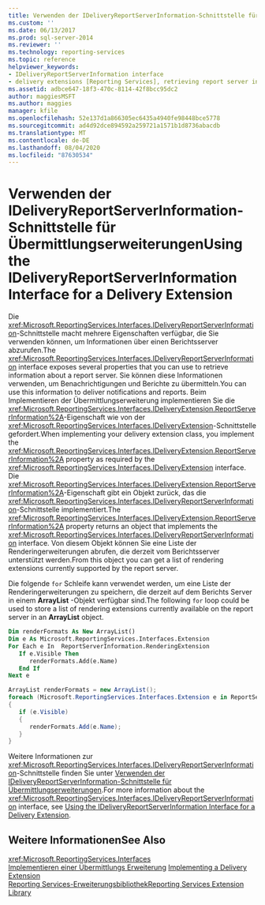 ```yaml
---
title: Verwenden der IDeliveryReportServerInformation-Schnittstelle für Übermittlungserweiterungen | Microsoft-Dokumentation
ms.custom: ''
ms.date: 06/13/2017
ms.prod: sql-server-2014
ms.reviewer: ''
ms.technology: reporting-services
ms.topic: reference
helpviewer_keywords:
- IDeliveryReportServerInformation interface
- delivery extensions [Reporting Services], retrieving report server information
ms.assetid: adbce647-18f3-470c-8114-42f8bcc95dc2
author: maggiesMSFT
ms.author: maggies
manager: kfile
ms.openlocfilehash: 52e137d1a866305ec6435a4940fe98448bce5778
ms.sourcegitcommit: ad4d92dce894592a259721a1571b1d8736abacdb
ms.translationtype: MT
ms.contentlocale: de-DE
ms.lasthandoff: 08/04/2020
ms.locfileid: "87630534"
---
```

# <a name="using-the-ideliveryreportserverinformation-interface-for-a-delivery-extension"></a><span data-ttu-id="6d4e2-102">Verwenden der IDeliveryReportServerInformation-Schnittstelle für Übermittlungserweiterungen</span><span class="sxs-lookup"><span data-stu-id="6d4e2-102">Using the IDeliveryReportServerInformation Interface for a Delivery Extension</span></span>
  <span data-ttu-id="6d4e2-103">Die <xref:Microsoft.ReportingServices.Interfaces.IDeliveryReportServerInformation>-Schnittstelle macht mehrere Eigenschaften verfügbar, die Sie verwenden können, um Informationen über einen Berichtsserver abzurufen.</span><span class="sxs-lookup"><span data-stu-id="6d4e2-103">The <xref:Microsoft.ReportingServices.Interfaces.IDeliveryReportServerInformation> interface exposes several properties that you can use to retrieve information about a report server.</span></span> <span data-ttu-id="6d4e2-104">Sie können diese Informationen verwenden, um Benachrichtigungen und Berichte zu übermitteln.</span><span class="sxs-lookup"><span data-stu-id="6d4e2-104">You can use this information to deliver notifications and reports.</span></span> <span data-ttu-id="6d4e2-105">Beim Implementieren der Übermittlungserweiterung implementieren Sie die <xref:Microsoft.ReportingServices.Interfaces.IDeliveryExtension.ReportServerInformation%2A>-Eigenschaft wie von der <xref:Microsoft.ReportingServices.Interfaces.IDeliveryExtension>-Schnittstelle gefordert.</span><span class="sxs-lookup"><span data-stu-id="6d4e2-105">When implementing your delivery extension class, you implement the <xref:Microsoft.ReportingServices.Interfaces.IDeliveryExtension.ReportServerInformation%2A> property as required by the <xref:Microsoft.ReportingServices.Interfaces.IDeliveryExtension> interface.</span></span> <span data-ttu-id="6d4e2-106">Die <xref:Microsoft.ReportingServices.Interfaces.IDeliveryExtension.ReportServerInformation%2A>-Eigenschaft gibt ein Objekt zurück, das die <xref:Microsoft.ReportingServices.Interfaces.IDeliveryReportServerInformation>-Schnittstelle implementiert.</span><span class="sxs-lookup"><span data-stu-id="6d4e2-106">The <xref:Microsoft.ReportingServices.Interfaces.IDeliveryExtension.ReportServerInformation%2A> property returns an object that implements the <xref:Microsoft.ReportingServices.Interfaces.IDeliveryReportServerInformation> interface.</span></span> <span data-ttu-id="6d4e2-107">Von diesem Objekt können Sie eine Liste der Renderingerweiterungen abrufen, die derzeit vom Berichtsserver unterstützt werden.</span><span class="sxs-lookup"><span data-stu-id="6d4e2-107">From this object you can get a list of rendering extensions currently supported by the report server.</span></span>  
  
 <span data-ttu-id="6d4e2-108">Die folgende `for` Schleife kann verwendet werden, um eine Liste der Renderingerweiterungen zu speichern, die derzeit auf dem Berichts Server in einem **ArrayList** -Objekt verfügbar sind.</span><span class="sxs-lookup"><span data-stu-id="6d4e2-108">The following `for` loop could be used to store a list of rendering extensions currently available on the report server in an **ArrayList** object.</span></span>  
  
```vb  
Dim renderFormats As New ArrayList()  
Dim e As Microsoft.ReportingServices.Interfaces.Extension  
For Each e In  ReportServerInformation.RenderingExtension  
   If e.Visible Then  
      renderFormats.Add(e.Name)  
   End If  
Next e  
```  
  
```csharp  
ArrayList renderFormats = new ArrayList();  
foreach (Microsoft.ReportingServices.Interfaces.Extension e in ReportServerInformation.RenderingExtension)  
{   
   if (e.Visible)  
   {  
      renderFormats.Add(e.Name);  
   }  
}  
```  
  
 <span data-ttu-id="6d4e2-109">Weitere Informationen zur <xref:Microsoft.ReportingServices.Interfaces.IDeliveryReportServerInformation>-Schnittstelle finden Sie unter [Verwenden der IDeliveryReportServerInformation-Schnittstelle für Übermittlungserweiterungen](using-the-ideliveryreportserverinformation-interface-for-a-delivery-extension.md).</span><span class="sxs-lookup"><span data-stu-id="6d4e2-109">For more information about the <xref:Microsoft.ReportingServices.Interfaces.IDeliveryReportServerInformation> interface, see [Using the IDeliveryReportServerInformation Interface for a Delivery Extension](using-the-ideliveryreportserverinformation-interface-for-a-delivery-extension.md).</span></span>  
  
## <a name="see-also"></a><span data-ttu-id="6d4e2-110">Weitere Informationen</span><span class="sxs-lookup"><span data-stu-id="6d4e2-110">See Also</span></span>  
 <xref:Microsoft.ReportingServices.Interfaces>   
 <span data-ttu-id="6d4e2-111">[Implementieren einer Übermittlungs Erweiterung](implementing-a-delivery-extension.md) </span><span class="sxs-lookup"><span data-stu-id="6d4e2-111">[Implementing a Delivery Extension](implementing-a-delivery-extension.md) </span></span>  
 [<span data-ttu-id="6d4e2-112">Reporting Services-Erweiterungsbibliothek</span><span class="sxs-lookup"><span data-stu-id="6d4e2-112">Reporting Services Extension Library</span></span>](../reporting-services-extension-library.md)  
  
  
